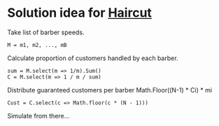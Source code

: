 # Solution idea for [Haircut](https://code.google.com/codejam/contest/4224486/dashboard#s=p1)

Take list of barber speeds.

	M = m1, m2, ..., mB

Calculate proportion of customers handled by each barber.

	sum = M.select(m => 1/m).Sum()
	C = M.select(m => 1 / m / sum)

Distribute guaranteed customers per barber
Math.Floor((N-1) * Ci) * mi

	Cust = C.select(c => Math.floor(c * (N - 1))) 

Simulate from there...   